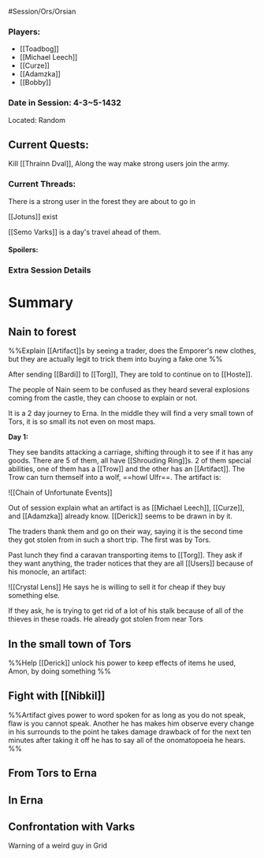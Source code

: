 #Session/Ors/Orsian 

### Players:
- [[Toadbog]]
- [[Michael Leech]]
- [[Curze]]
- [[Adamzka]]
- [[Bobby]]
### Date in Session: 4-3~5-1432
Located: Random 
## Current Quests: 

Kill [[Thrainn Dval]], Along the way make strong users join the army.

### Current Threads:

There is a strong user in the forest they are about to go in

[[Jotuns]] exist 

[[Semo Varks]] is a day's travel ahead of them. 

#### Spoilers:

### Extra Session Details


# Summary


## Nain to forest 

%%Explain [[Artifact]]s by seeing a trader, does the Emporer's new clothes, but they are actually legit to trick them into buying a fake one
%%

After sending [[Bardi]] to [[Torg]], They are told to continue on to [[Hoste]]. 

The people of Nain seem to be confused as they heard several explosions coming from the castle, they can choose to explain or not. 

It is a 2 day journey to Erna. In the middle they will find a very small town of Tors, it is so small its not even on most maps.

**Day 1:**

They see bandits attacking a carriage, shifting through it to see if it has any goods. There are 5 of them, all have [[Shrouding Ring]]s. 2 of them special abilities, one of them has a [[Trow]] and the other has an [[Artifact]]. The Trow can turn themself into a wolf, ==howl Ulfr==. The artifact is:

![[Chain of Unfortunate Events]]

Out of session explain what an artifact is as [[Michael Leech]], [[Curze]], and [[Adamzka]] already know. [[Derick]] seems to be drawn in by it. 

The traders thank them and go on their way, saying it is the second time they got stolen from in such a short trip. The first was by Tors. 


Past lunch they find a caravan transporting items to [[Torg]]. They ask if they want anything, the trader notices that they are all [[Users]] because of his monocle, an artifact: 

![[Crystal Lens]]
 He says he is willing to sell it for cheap if they buy something else. 

If they ask, he is trying to get rid of a lot of his stalk because of all of the thieves in these roads. He already got stolen from near Tors





## In the small town of Tors 

%%Help [[Derick]] unlock his power to keep effects of items he used, Amon, by doing something %%

## Fight with [[Nibkil]] 

%%Artifact gives power to word spoken for as long as you do not speak, flaw is you cannot speak. Another he has makes him observe every change in his surrounds to the point he takes damage drawback of for the next ten minutes after taking it off he has to say all of the onomatopoeia he hears. %%


## From Tors to Erna 


## In Erna 


## Confrontation with Varks 



Warning of a weird guy in Grid 